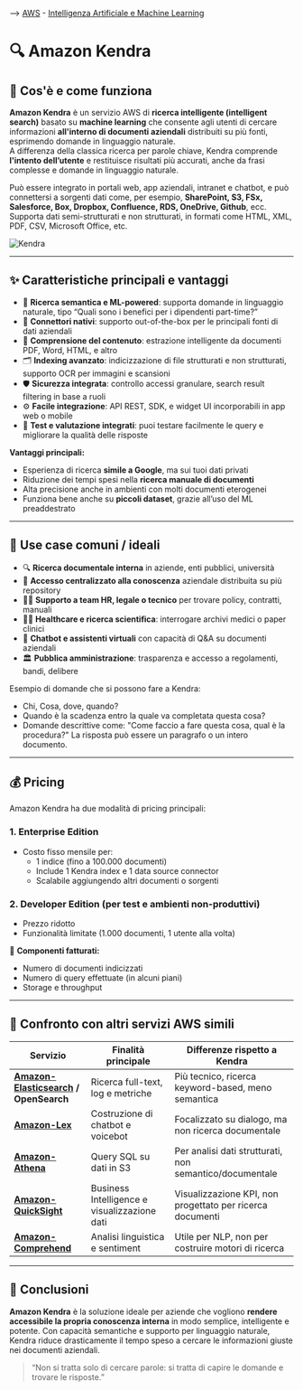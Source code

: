 --> [AWS](AWS.md)  -  [Intelligenza Artificiale e Machine Learning](Intelligenza-artificiale-Machine-Learning-e-Analytics.md)
# 🔍 Amazon Kendra

## 📘 Cos'è e come funziona

**Amazon Kendra** è un servizio AWS di **ricerca intelligente (intelligent search)** basato su **machine learning** che consente agli utenti di cercare informazioni **all'interno di documenti aziendali** distribuiti su più fonti, esprimendo domande in linguaggio naturale.  
A differenza della classica ricerca per parole chiave, Kendra comprende **l'intento dell’utente** e restituisce risultati più accurati, anche da frasi complesse e domande in linguaggio naturale.

Può essere integrato in portali web, app aziendali, intranet e chatbot, e può connettersi a sorgenti dati come, per esempio, **SharePoint, S3, FSx, Salesforce, Box, Dropbox, Confluence, RDS, OneDrive, Github**, ecc.  
Supporta dati semi-strutturati e non strutturati, in formati come HTML, XML, PDF, CSV, Microsoft Office, etc.

![Kendra](Amazon-Kendra.png)

---

## ✨ Caratteristiche principali e vantaggi

- 🧠 **Ricerca semantica e ML-powered**: supporta domande in linguaggio naturale, tipo “Quali sono i benefici per i dipendenti part-time?”
- 🔌 **Connettori nativi**: supporto out-of-the-box per le principali fonti di dati aziendali
- 📎 **Comprensione del contenuto**: estrazione intelligente da documenti PDF, Word, HTML, e altro
- 🗂️ **Indexing avanzato**: indicizzazione di file strutturati e non strutturati, supporto OCR per immagini e scansioni
- 🛡️ **Sicurezza integrata**: controllo accessi granulare, search result filtering in base a ruoli
- ⚙️ **Facile integrazione**: API REST, SDK, e widget UI incorporabili in app web o mobile
- 🧪 **Test e valutazione integrati**: puoi testare facilmente le query e migliorare la qualità delle risposte

**Vantaggi principali:**

- Esperienza di ricerca **simile a Google**, ma sui tuoi dati privati
- Riduzione dei tempi spesi nella **ricerca manuale di documenti**
- Alta precisione anche in ambienti con molti documenti eterogenei
- Funziona bene anche su **piccoli dataset**, grazie all’uso del ML preaddestrato

---

## 🚀 Use case comuni / ideali

- 🔍 **Ricerca documentale interna** in aziende, enti pubblici, università
- 📁 **Accesso centralizzato alla conoscenza** aziendale distribuita su più repository
- 👩‍💻 **Supporto a team HR, legale o tecnico** per trovare policy, contratti, manuali
- 🧑‍⚕️ **Healthcare e ricerca scientifica**: interrogare archivi medici o paper clinici
- 🤖 **Chatbot e assistenti virtuali** con capacità di Q&A su documenti aziendali
- 🏛️ **Pubblica amministrazione**: trasparenza e accesso a regolamenti, bandi, delibere

Esempio di domande che si possono fare a Kendra:
- Chi, Cosa, dove, quando?
- Quando è la scadenza entro la quale va completata questa cosa?
- Domande descrittive come: "Come faccio a fare questa cosa, qual è la procedura?"
La risposta può essere un paragrafo o un intero documento.

---

## 💰 Pricing

Amazon Kendra ha due modalità di pricing principali:

### 1. **Enterprise Edition**
- Costo fisso mensile per:
  - 1 indice (fino a 100.000 documenti)
  - Include 1 Kendra index e 1 data source connector
  - Scalabile aggiungendo altri documenti o sorgenti

### 2. **Developer Edition** (per test e ambienti non-produttivi)
- Prezzo ridotto
- Funzionalità limitate (1.000 documenti, 1 utente alla volta)

🔹 **Componenti fatturati:**
- Numero di documenti indicizzati
- Numero di query effettuate (in alcuni piani)
- Storage e throughput


---

## 🔄 Confronto con altri servizi AWS simili

| Servizio                                  | Finalità principale                          | Differenze rispetto a Kendra                                   |
|-------------------------------------------|-----------------------------------------------|-----------------------------------------------------------------|
| **[Amazon-Elasticsearch](Amazon-OpenSearch.md) / OpenSearch** | Ricerca full-text, log e metriche     | Più tecnico, ricerca keyword-based, meno semantica              |
| **[Amazon-Lex](Amazon-Lex.md)**           | Costruzione di chatbot e voicebot             | Focalizzato su dialogo, ma non ricerca documentale              |
| **[Amazon-Athena](Amazon-Athena.md)**     | Query SQL su dati in S3                       | Per analisi dati strutturati, non semantico/documentale         |
| **[Amazon-QuickSight](Amazon-QuickSight.md)** | Business Intelligence e visualizzazione dati | Visualizzazione KPI, non progettato per ricerca documenti       |
| **[Amazon-Comprehend](Amazon-Comprehend.md)** | Analisi linguistica e sentiment               | Utile per NLP, non per costruire motori di ricerca              |

---

## 📌 Conclusioni

**Amazon Kendra** è la soluzione ideale per aziende che vogliono **rendere accessibile la propria conoscenza interna** in modo semplice, intelligente e potente. Con capacità semantiche e supporto per linguaggio naturale, Kendra riduce drasticamente il tempo speso a cercare le informazioni giuste nei documenti aziendali.

> “Non si tratta solo di cercare parole: si tratta di capire le domande e trovare le risposte.”
